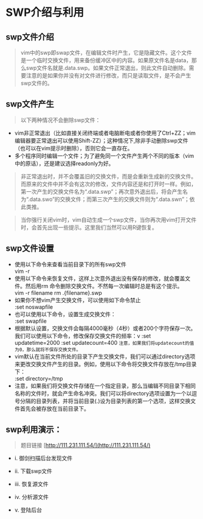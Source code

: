 SWP介绍与利用
==========
swp文件介绍
---------
>vim中的swp即swap文件，在编辑文件时产生，它是隐藏文件。这个文件是一个临时交换文件，用来备份缓冲区中的内容。如果原文件名是data，那么swp文件名就是.data.swp。如果文件正常退出，则此文件自动删除。需要注意的是如果你并没有对文件进行修改，而只是读取文件，是不会产生swp文件的。

swp文件产生
---------
>以下两种情况不会删除swp文件：
* vim非正常退出（比如直接关闭终端或者电脑断电或者你使用了Ctrl+ZZ；vim编辑器要正常退出可以使用Shift-ZZ）；这种情况下,除非手动删除swp文件（也可以在vim提示时删除），否则它会一直存在。
* 多个程序同时编辑一个文件；为了避免同一个文件产生两个不同的版本（vim中的原话），还是建议选择readonly为好。

>非正常退出时，并不会覆盖旧的交换文件，而是会重新生成新的交换文件。而原来的文件中并不会有这次的修改，文件内容还是和打开时一样。例如，第一次产生的交换文件名为“.data.swp”；再次意外退出后，将会产生名为“.data.swo”的交换文件；而第三次产生的交换文件则为“.data.swn”；依此类推。

>当你强行关闭vim时，vim自动生成一个swp文件，当你再次用vim打开文件时，会首先出现一些提示。这里我们当然可以用R键恢复。
 
swp文件设置
---------
* 使用以下命令来查看当前目录下的所有swp文件<br> 
vim -r
* 使用以下命令来恢复文件，这样上次意外退出没有保存的修改，就会覆盖文件。然后用rm 命令删除交换文件。不然每一次编辑时总是有这个提示。<br> 
vim	 -r  filename
rm	 .{filename}.swp
* 如果你不想vim产生交换文件，可以使用如下命令禁止<br> 
:set  noswapfile
* 也可以使用以下命令，设置生成交换文件：<br> 
:set  swapfile
* 根据默认设置，交换文件会每隔4000毫秒（4秒）或者200个字符保存一次。我们可以使用以下命令，修改保存交换文件的频率：v
:set  updatetime=2000
:set  updatecount=400
`注意，如果我们将updatecount的值为0，那么就将不保存交换文件。`<br> 
* vim默认在当前文件所处的目录下产生交换文件，我们可以通过directory选项来更改交换文件产生的目录。例如，使用以下命令将交换文件存放在/tmp目录下：<br> 
:set  directory=/tmp
* 注意，如果我们将交换文件存储在一个指定目录，那么当编辑不同目录下相同名称的文件时，就会产生命名冲突。我们可以将directory选项设置为一个以逗号分隔的目录列表，并将当前目录(.)设为目录列表的第一个选项，这样交换文件首先会被存放在当前目录下。



swp利用演示：
---------
>题目链接  [http://111.231.111.54/](http://111.231.111.54/)

* i.	御剑扫描后台发现文件
 
* ii.	下载swp文件

* iii.	恢复源文件
 
* iv.	分析源文件

* v.	登陆后台
